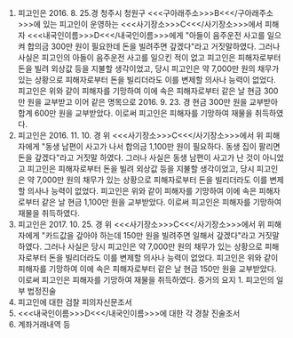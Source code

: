 1. 피고인은 2016. 8. 25.경 청주시 청원구 <<<구아래주소>>>B<<</구아래주소>>>에 있는 피고인이 운영하는 <<<사기장소>>>C<<</사기장소>>>에서 피해자 <<<내국인이름>>>D<<</내국인이름>>>에게 "아들이 음주운전 사고를 일으켜 합의금 300만 원이 필요한데 돈을 빌려주면 갚겠다"라고 거짓말하였다.
그러나 사실은 피고인의 아들이 음주운전 사고를 일으킨 적이 없고 피고인은 피해자로부터 돈을 빌려 외상값 등을 지불할 생각이었고, 당시 피고인은 약 7,000만 원의 채무가 있는 상황으로 피해자로부터 돈을 빌리더라도 이를 변제할 의사나 능력이 없었다.
피고인은 위와 같이 피해자를 기망하여 이에 속은 피해자로부터 같은 날 현금 300만 원을 교부받고 이어 같은 명목으로 2016. 9. 23. 경 현금 300만 원을 교부받아 합계 600만 원을 교부받았다.
이로써 피고인은 피해자를 기망하여 재물을 취득하였다.
2. 피고인은 2016. 11. 10. 경 위 <<<사기장소>>>C<<</사기장소>>>에서 위 피해자에게 "동생 남편이 사고가 나서 합의금 1,100만 원이 필요하다. 동생 집이 팔리면 돈을 갚겠다"라고 거짓말 하였다.
그러나 사실은 동생 남편이 사고가 난 것이 아니었고 피고인은 피해자로부터 돈을 빌려 외상값 등을 지불할 생각이었고, 당시 피고인은 약 7,000만 원의 채무가 있는 상황으로 피해자로부터 돈을 빌리더라도 이를 변제할 의사나 능력이 없었다.
피고인은 위와 같이 피해자를 기망하여 이에 속은 피해자로부터 같은 날 현금 1,100만 원을 교부받았다.
이로써 피고인은 피해자를 기망하여 재물을 취득하였다.
3. 피고인은 2017. 10. 25. 경 위 <<<사기장소>>>C<<</사기장소>>>에서 위 피해자에게 "카드값을 갚아야 하는데 150만 원을 빌려주면 일해서 갚겠다"라고 거짓말하였다.
그러나 사실은 당시 피고인은 약 7,000만 원의 채무가 있는 상황으로 피해자로부터 돈을 빌리더라도 이를 변제할 의사나 능력이 없었다.
피고인은 위와 같이 피해자를 기망하여 이에 속은 피해자로부터 같은 날 현금 150만 원을 교부받았다.
이로써 피고인은 피해자를 기망하여 재물을 취득하였다.
증거의 요지 1. 피고인의 일부 법정진술
1. 피고인에 대한 검찰 피의자신문조서
1. <<<내국인이름>>>D<<</내국인이름>>>에 대한 각 경찰 진술조서
1. 계좌거래내역 등
